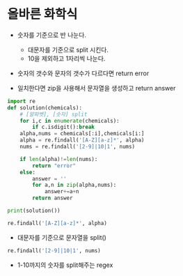 # 올바른 화학식
- 숫자를 기준으로 반 나눈다.
    - 대문자를 기준으로 split 시킨다.
    - 10을 제외하고 1자리씩 나눈다.

- 숫자의 갯수와 문자의 갯수가 다르다면 return error
- 일치한다면 zip을 사용해서 문자열을 생성하고 return answer


```python
import re
def solution(chemicals):
    # [알파벳], [숫자] split
    for i,c in enumerate(chemicals):
        if c.isdigit():break
    alpha,nums = chemicals[:i],chemicals[i:]
    alpha = re.findall('[A-Z][a-z]*', alpha)
    nums = re.findall('[2-9]|10|1', nums)

    if len(alpha)!=len(nums):
        return "error"
    else:
        answer = ''
        for a,n in zip(alpha,nums):
            answer+=a+n
        return answer

print(solution())
```

```python
re.findall('[A-Z][a-z]*', alpha)
```
- 대문자를 기준으로 문자열을 split()


```python
re.findall('[2-9]|10|1', nums)
```
- 1-10까지의 숫자를 split해주는 regex


